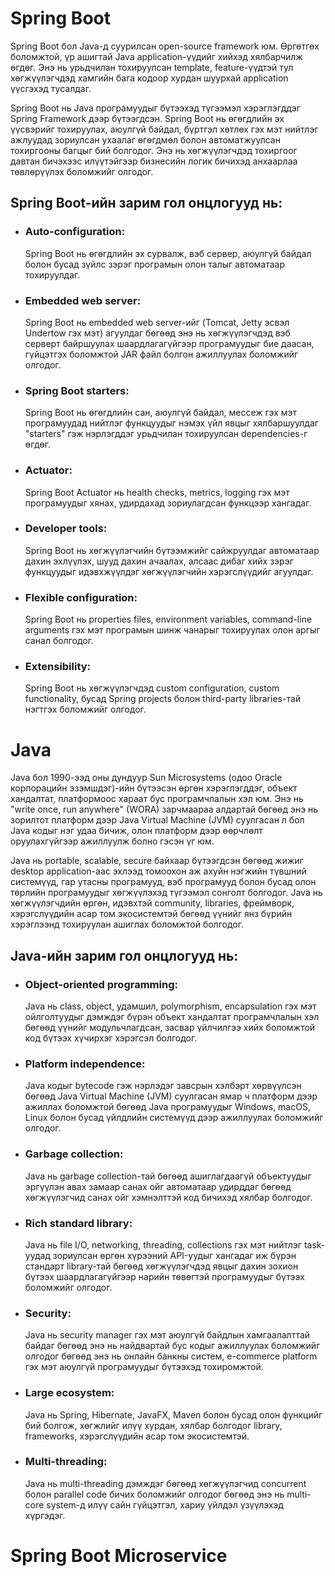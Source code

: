 # Spring Boot

Spring Boot бол Java-д суурилсан open-source framework юм. Өргөтгөх боломжтой, үр ашигтай Java application-үүдийг хийхэд хялбарчилж өгдөг. Энэ нь урьдчилан тохируулсан template, feature-үүдтэй тул хөгжүүлэгчдэд хамгийн бага кодоор хурдан шуурхай application үүсгэхэд тусалдаг.

Spring Boot нь Java програмуудыг бүтээхэд түгээмэл хэрэглэгддэг Spring Framework дээр бүтээгдсэн. Spring Boot нь өгөгдлийн эх үүсвэрийг тохируулах, аюулгүй байдал, бүртгэл хөтлөх гэх мэт нийтлэг ажлуудад зориулсан ухаалаг өгөгдмөл болон автоматжуулсан тохиргооны багцыг бий болгодог. Энэ нь хөгжүүлэгчдэд тохиргоог давтан бичэхээс илүүтэйгээр бизнесийн логик бичихэд анхаарлаа төвлөрүүлэх боломжийг олгодог.

## Spring Boot-ийн зарим гол онцлогууд нь:

- ### Auto-configuration:
  Spring Boot нь өгөгдлийн эх сурвалж, вэб сервер, аюулгүй байдал болон бусад зүйлс зэрэг програмын олон талыг автоматаар тохируулдаг.
- ### Embedded web server:
  Spring Boot нь embedded web server-ийг (Tomcat, Jetty эсвэл Undertow гэх мэт) агуулдаг бөгөөд энэ нь хөгжүүлэгчдэд вэб серверт байршуулах шаардлагагүйгээр програмуудыг бие даасан, гүйцэтгэх боломжтой JAR файл болгон ажиллуулах боломжийг олгодог.
- ### Spring Boot starters:
  Spring Boot нь өгөгдлийн сан, аюулгүй байдал, мессеж гэх мэт програмуудад нийтлэг функцуудыг нэмэх үйл явцыг хялбаршуулдаг "starters" гэж нэрлэгддэг урьдчилан тохируулсан dependencies-г өгдөг.
- ### Actuator:
  Spring Boot Actuator нь health checks, metrics, logging гэх мэт програмуудыг хянах, удирдахад зориулагдсан функцээр хангадаг.
- ### Developer tools:
  Spring Boot нь хөгжүүлэгчийн бүтээмжийг сайжруулдаг автоматаар дахин эхлүүлэх, шууд дахин ачаалах, алсаас дибаг хийх зэрэг функцуудыг идэвхжүүлдэг хөгжүүлэгчийн хэрэгслүүдийг агуулдаг.
- ### Flexible configuration:
  Spring Boot нь properties files, environment variables, command-line arguments гэх мэт програмын шинж чанарыг тохируулах олон аргыг санал болгодог.
- ### Extensibility:
  Spring Boot нь хөгжүүлэгчдэд custom configuration, custom functionality, бусад Spring projects болон third-party libraries-тай нэгтгэх боломжийг олгодог.

# Java

Java бол 1990-ээд оны дундуур Sun Microsystems (одоо Oracle корпорацийн эзэмшдэг)-ийн бүтээсэн өргөн хэрэглэгддэг, объект хандалтат, платформоос хараат бус програмчлалын хэл юм. Энэ нь "write once, run anywhere" (WORA) зарчмаараа алдартай бөгөөд энэ нь зорилтот платформ дээр Java Virtual Machine (JVM) суулгасан л бол Java кодыг нэг удаа бичиж, олон платформ дээр өөрчлөлт оруулахгүйгээр ажиллуулж болно гэсэн үг юм.

Java нь portable, scalable, secure байхаар бүтээгдсэн бөгөөд жижиг desktop application-аас эхлээд томоохон аж ахуйн нэгжийн түвшний системүүд, гар утасны програмууд, вэб програмууд болон бусад олон төрлийн програмуудыг хөгжүүлэхэд түгээмэл сонголт болгодог. Java нь хөгжүүлэгчдийн өргөн, идэвхтэй community, libraries, фреймворк, хэрэгслүүдийн асар том экосистемтэй бөгөөд үүнийг янз бүрийн хэрэглээнд тохируулан ашиглах боломжтой болгодог.

## Java-ийн зарим гол онцлогууд нь:

- ### Object-oriented programming:
  Java нь class, object, удамшил, polymorphism, encapsulation гэх мэт ойлголтуудыг дэмждэг бүрэн объект хандалтат програмчлалын хэл бөгөөд үүнийг модульчлагдсан, засвар үйлчилгээ хийх боломжтой код бүтээх хүчирхэг хэрэгсэл болгодог.
- ### Platform independence:
  Java кодыг bytecode гэж нэрлэдэг завсрын хэлбэрт хөрвүүлсэн бөгөөд Java Virtual Machine (JVM) суулгасан ямар ч платформ дээр ажиллах боломжтой бөгөөд Java програмуудыг Windows, macOS, Linux болон бусад үйлдлийн системүүд дээр ажиллуулах боломжийг олгодог.
- ### Garbage collection:
  Java нь garbage collection-тай бөгөөд ашиглагдаагүй объектуудыг эргүүлэн авах замаар санах ойг автоматаар удирддаг бөгөөд хөгжүүлэгчид санах ойг хэмнэлттэй код бичихэд хялбар болгодог.
- ### Rich standard library:
  Java нь file I/O, networking, threading, collections гэх мэт нийтлэг task-уудад зориулсан өргөн хүрээний API-уудыг хангадаг иж бүрэн стандарт library-тай бөгөөд хөгжүүлэгчдэд явцыг дахин зохион бүтээх шаардлагагүйгээр нарийн төвөгтэй програмуудыг бүтээх боломжийг олгодог.
- ### Security:
  Java нь security manager гэх мэт аюулгүй байдлын хамгаалалттай байдаг бөгөөд энэ нь найдвартай бус кодыг ажиллуулах боломжийг олгодог бөгөөд энэ нь онлайн банкны систем, e-commerce platform гэх мэт аюулгүй програмуудыг бүтээхэд тохиромжтой.
- ### Large ecosystem:
  Java нь Spring, Hibernate, JavaFX, Maven болон бусад олон функцийг бий болгож, хөгжлийг илүү хурдан, хялбар болгодог library, frameworks, хэрэгслүүдийн асар том экосистемтэй.
- ### Multi-threading:
  Java нь multi-threading дэмждэг бөгөөд хөгжүүлэгчид concurrent болон parallel code бичих боломжийг олгодог бөгөөд энэ нь multi-core system-д илүү сайн гүйцэтгэл, хариу үйлдэл үзүүлэхэд хүргэдэг.

# Spring Boot Microservice
